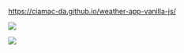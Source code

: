 https://ciamac-da.github.io/weather-app-vanilla-js/


![]("./assets/reameImages/1.jpg")

![]("./assets/reameImages/2.jpg")